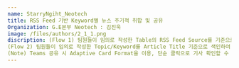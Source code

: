 ```yaml
---
name: StarryNgiht_Neotech
title: RSS Feed 기반 Keyword별 뉴스 주기적 취합 및 공유
Organization: G.E본부 Neotech : 김진욱
image: /files/authors/2_1_1.png
discription: (Flow 1) 팀원들이 임의로 작성한 Table의 RSS Feed Source를 기준으로 주기적인 RSS Feed Article 확인 및 저장
(Flow 2) 팀원들이 임의로 작성한 Topic/Keyword를 Article Title 기준으로 색인하여 해당 Topic/Keyword에 해당하는 Article를 임의 설정 주기마다 Teams 채팅에 공유
(Note) Teams 공유 시 Adaptive Card Format을 이용, 단순 클릭으로 기사 확인할 수 있도록 하고 Accordian 기능으로 Teams 채팅창을 간결하게 유지
---
```


